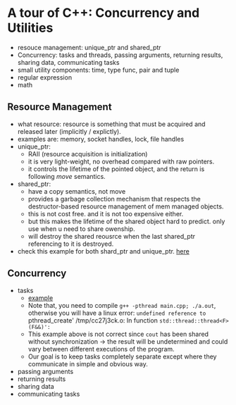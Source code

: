 # A tour of C++: Concurrency and Utilities

* resouce management: unique_ptr and shared_ptr
* Concurrency: tasks and threads, passing arguments, returning results, sharing data, communicating tasks
* small utility components: time, type func, pair and tuple
* regular expression
* math

## Resource Management
* what resource: resource is something that must be acquired and released later (implicitly / explictly). 
* examples are: memory, socket handles, lock, file handles
* unique_ptr:
  * RAII (resource acquisition is initialization)
  * it is very light-weight, no overhead compared with raw pointers.
  * it controls the lifetime of the pointed object, and the return is following *move* semantics. 
* shared_ptr:
  * have a copy semantics, not move
  * provides a garbage collection mechanism that respects the destructor-based resource management of mem managed objects. 
  * this is not cost free. and it is not too expensive either. 
  * but this makes the lifetime of the shared object hard to predict. only use when u need to share owenship.
  * will destroy the shared reousrce when the last shared_ptr referencing to it is destroyed.
* check this example for both shard_ptr and unique_ptr. [here](https://github.com/fandan-nyc/my_side_projects/blob/master/notes/cpp_notes/chapter_5/unique_pt_shard_ptr_sample.cpp)


## Concurrency
* tasks
  * [example](https://github.com/fandan-nyc/my_side_projects/blob/master/notes/cpp_notes/chapter_5/thread_example.cpp)
  * Note that, you need to compile `g++ -pthread main.cpp; ./a.out`, otherwise you will have a linux error: `undefined reference to `pthread_create'
/tmp/cc27j3ck.o: In function `std::thread::thread<F>(F&&)':`
  * This example above is not correct since `cout` has been shared without synchronization -> the result will be undetermined and could vary between different executions of the program.
  * Our goal is to keep tasks completely separate except where they communicate in simple and obvious way. 
* passing arguments
* returning results 
* sharing data 
* communicating tasks

